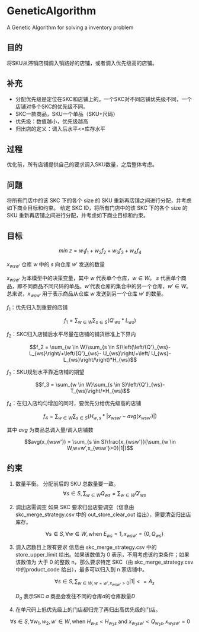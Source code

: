 # GeneticAlgorithm
A Genetic Algorithm for solving a inventory problem
## 目的

将SKU从滞销店铺调入销路好的店铺，或者调入优先级高的店铺。

## 补充

- 分配优先级是定位在SKC和店铺上的。一个SKC对不同店铺优先级不同，一个店铺对多个SKC的优先级不同。
- SKC一款商品，SKU一个单品（SKU+尺码）
- 优先级：数值越小，优先级越高
- 归出店的定义：调入后水平<=库存水平

## 过程

优化前，所有店铺提供自己的要求调入SKU数量，之后整体考虑。

## 问题

将所有门店中的该 SKC 下的各个 size 的 SKU 重新再店铺之间进行分配，并考虑如下商业目标和约束。
给定 SKC ID，将所有门店中的该 SKC 下的各个 size 的 SKU 重新再店铺之间进行分配，并考虑如下商业目标和约束。

## 目标

$$min\ z = w_1f_1 + w_2f_2 + w_3f_3 + w_4f_4$$

$x_{wsw'}$ 仓库 $w$ 中的 $s$ 向仓库 $w'$ 发送的数量

$x_{wsw'}$ 为本模型中的决策变量，其中 $w$ 代表单个仓库，$w\in W$。 $s$ 代表单个商品，即不同商品不同尺码的单品。$w'$代表仓库的集合中的另一个仓库，$w'\in W$。总来说，$x_{wsw'}$ 用于表示商品从仓库 $w$ 发送到另一个仓库 $w'$ 的数量。

$f_1$：优先归入到重要的店铺

$$f_1 = \sum_{w \in W}\sum_{s \in S}\left({Q'}_{ws}* L_{ws}\right)$$


$f_2$：SKC归入店铺后水平尽量在店铺的铺货标准上下界内

$$f_2 = \sum_{w \in W}\sum_{s \in S}\left(\left/{Q'}_{ws}- L_{ws}\right/+\left/{Q'}_{ws}- U_{ws}\right/+\left/ U_{ws}-L_{ws}\right/\right)*H_{ws}$$


$f_3$：SKU规划水平靠近店铺的期望

$$f_3 = \sum_{w \in W}\sum_{s \in S}\left/{Q'}_{ws}-T_{ws}\right/*H_{ws}$$


$f_4$：在归入店均匀增加的同时，要优先分给优先级高的店铺

$$f_4= \sum_{w \in W}\sum_{s \in S} (H_{w,s}* \left|x_{wsw'} - avg(x_{wsw'}) \right|) $$

其中 $avg$ 为商品总调入量/调入店铺数

$$avg(x_{wsw'}) = \sum_{s \in S}\frac{x_{wsw'}}{\sum_{w \in W,w=w',x_{wsw'}>0}|1|}$$

## 约束

1. 数量平衡。
	分配前后的 SKU 总数量要一致。
	$$\forall s \in S,\sum_{w \in W} Q_{ws} = \sum_{w \in W} Q'_{ws}$$
2. 调出店需调空
	如果 SKC 要求归出店要调空（信息由 skc_merge_strategy.csv 中的 out_store_clear_out 给出），需要清空归出店库存。
	
	$$\forall s \in S, \forall w \in W, \text{when} \ E_{ws} = 1, x_{wsw'} =\{0,Q_{ws}\}$$
	
3. 调入店数目上限有要求
	信息由 skc_merge_strategy.csv 中的 store_upper_limit 给出。如果该数值为 0 表示，不用考虑该约束条件；如果该数值为 大于 0 的整数 n，那么要求特定 SKC（由 skc_merge_strategy.csv 中的product_code 给出），最多可以归入到 n 家店铺中。

	$$\forall s \in S, \sum_{w \in W, w=w’,x_{wsw’}>0}|1| <= A_s$$

	$D_{a}$ 表示SKC $a$ 商品会发往不同的仓库$d$的仓库数量$D$
	
4. 在单尺码上低优先级上的门店都归完了再归出高优先级的门店。

$$\forall s \in S,\forall w_1,w_2,w' \in W,\text{when } H_{w_1s}<H_{w_2s} \text{ and } x_{w_2sw'}<Q_{w_2s},x_{w_1sw'}=0$$
